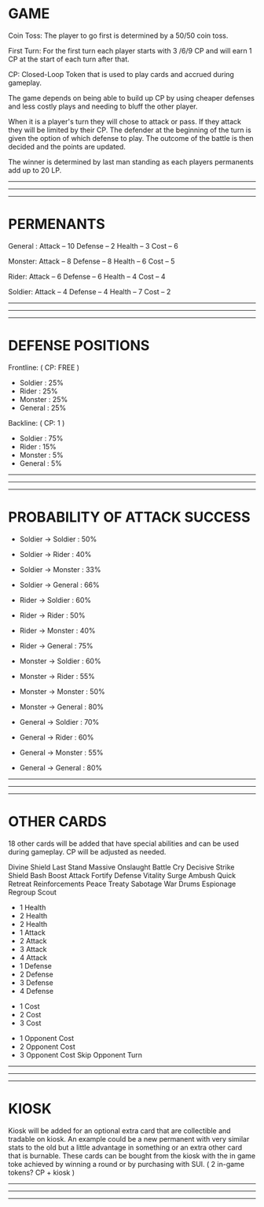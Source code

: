 # GAME

Coin Toss: The player to go first is determined by a 50/50 coin toss.

First Turn: For the first turn each player starts with 3 /6/9 CP and will earn 1 CP at the start of each turn after that. 

CP: Closed-Loop Token that is used to play cards and accrued during gameplay.

The game depends on being able to build up CP by using cheaper defenses and less costly plays and needing to bluff the other player.

When it is a player's turn they will chose to attack or pass. If they attack they will be limited by their CP. 
The defender at the beginning of the turn is given the option of which defense to play. 
The outcome of the battle is then decided and the points are updated.

The winner is determined by last man standing as each players permanents add up to 20 LP.

---
---
--- 

# PERMENANTS

General :
Attack – 10
Defense – 2
Health – 3
Cost – 6

Monster:
Attack – 8
Defense – 8 
Health – 6
Cost – 5

Rider:
Attack – 6
Defense – 6 
Health – 4
Cost – 4

Soldier:
Attack – 4 
Defense – 4 
Health – 7
Cost – 2

---
---
---

# DEFENSE POSITIONS

Frontline:  ( CP: FREE )
-  Soldier :  25%
-  Rider :  25%
-  Monster :  25%
-  General :  25%

Backline:  ( CP: 1 )
-  Soldier :  75%
- Rider :  15%
-  Monster :  5%
-  General :  5%

---
---
---


# PROBABILITY OF ATTACK SUCCESS 

- Soldier    ->   Soldier : 50%
- Soldier    ->  Rider : 40%
- Soldier    ->    Monster : 33%
- Soldier    ->   General : 66%

- Rider ->   Soldier  : 60%
- Rider ->  Rider : 50%
- Rider ->    Monster : 40%
- Rider ->   General : 75%

- Monster  ->   Soldier  : 60%
- Monster  ->  Rider : 55%
- Monster  ->    Monster : 50%
- Monster  ->   General : 80%

- General    ->   Soldier  : 70%
- General    ->  Rider : 60%
- General    ->    Monster : 55%
- General     ->   General : 80%

---
---
---


# OTHER CARDS

18 other cards will be added that have special abilities and can be used during gameplay. CP will be adjusted as needed.

Divine Shield 
Last Stand
Massive Onslaught
Battle Cry
Decisive Strike
Shield Bash
Boost Attack
Fortify Defense 
Vitality Surge
Ambush
Quick Retreat
Reinforcements
Peace Treaty 
Sabotage
War Drums
Espionage
Regroup
Scout



+ 1 Health 
+ 2 Health
+ 2 Health
+ 1 Attack
+ 2 Attack
+ 3 Attack 
+ 4 Attack
+ 1 Defense
+ 2 Defense
+ 3 Defense
+ 4 Defense
- 1 Cost
- 2 Cost
- 3 Cost
+ 1 Opponent Cost
+ 2 Opponent Cost
+ 3 Opponent Cost
Skip Opponent Turn

---
---
---


# KIOSK

Kiosk will be added for an optional extra card that are collectible and tradable on kiosk. An example could be a new permanent with very similar stats to the old but a little advantage in something or an extra other card that is burnable. These cards can be bought from the kiosk with the in game toke achieved by winning a round or by purchasing with SUI.  ( 2 in-game tokens? CP + kiosk )

---
---
---

				
